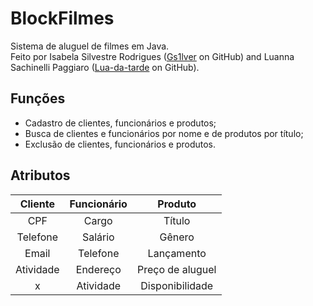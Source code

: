 # BlockFilmes
Sistema de aluguel de filmes em Java.  
Feito por Isabela Silvestre Rodrigues ([Gs1lver](https://github.com/Gs1lver) on GitHub) and Luanna Sachinelli Paggiaro ([Lua-da-tarde](https://github.com/Lua-da-tarde) on GitHub).

## Funções
* Cadastro de clientes, funcionários e produtos;
* Busca de clientes e funcionários por nome e de produtos por título;
* Exclusão de clientes, funcionários e produtos.

## Atributos
Cliente   | Funcionário | Produto          |
:--------:|:-----------:|:----------------:|
CPF       | Cargo       | Título           |
Telefone  | Salário     | Gênero           |
Email     | Telefone    | Lançamento       |
Atividade | Endereço    | Preço de aluguel |
   x      | Atividade   | Disponibilidade  |
